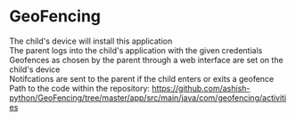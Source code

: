 # GeoFencing
The child's device will install this application\
The parent logs into the child's application with the given credentials\
Geofences as chosen by the parent through a web interface are set on the child's device\
Notifcations are sent to the parent if the child enters or exits a geofence\
Path to the code within the repository: https://github.com/ashish-python/GeoFencing/tree/master/app/src/main/java/com/geofencing/activities
